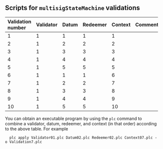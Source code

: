 ## Scripts for `multisigStateMachine` validations

| Validation number | Validator | Datum | Redeemer | Context | Comments |
|:------------------|:----------|:------|:---------|:--------| :--------|
| 1                 | 1         | 1     | 1        | 1       |          |
| 2                 | 1         | 2     | 2        | 2       |          |
| 3                 | 1         | 3     | 3        | 3       |          |
| 4                 | 1         | 4     | 4        | 4       |          |
| 5                 | 1         | 5     | 5        | 5       |          |
| 6                 | 1         | 1     | 1        | 6       |          |
| 7                 | 1         | 2     | 2        | 7       |          |
| 8                 | 1         | 3     | 3        | 8       |          |
| 9                 | 1         | 4     | 4        | 9       |          |
| 10                | 1         | 5     | 5        | 10      |          |

You can obtain an executable program by using the `plc` command to combine a
validator, datum, redeemer, and context (in that order) according to the above
table.  For example

```
  plc apply Validator01.plc Datum02.plc Redeemer02.plc Context07.plc -o Validation7.plc
```
